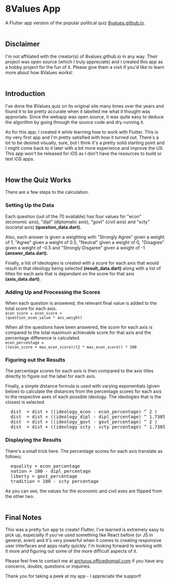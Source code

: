 # 8Values App

A Flutter app version of the popular political quiz <a href="http://8values.github.io" target="_blank">8values.github.io</a>.
<br/><br/>

## Disclaimer
I'm not affiliated with the creator(s) of 8values.github.io in any way. Their project was open source (which I truly appreciate) and I created this app as a hobby project for the fun of it. Please give them a visit if you'd like to learn more about how 8Values works!
<br/><br/>

## Introduction

I've done the 8Values quiz on its original site many times over the years and found it to be pretty accurate when it labelled me what it thought was approriate. Since the webapp was open source, it was quite easy to deduce the algorithm by going through the source code and dry running it. 

As for this app; I created it while learning how to work with Flutter. This is my very first app and I'm pretty satisfied with how it turned out. There's a lot to be desired visually, sure, but I think it's a pretty solid starting point and I might come back to it later with a bit more experience and improve the UX. This app won't be released for iOS as I don't have the resources to build or test iOS apps.
<br/><br/>

## How the Quiz Works
There are a few steps to the calculation.

### Setting Up the Data
Each question (out of the 70 available) has four values for "econ" (economic axis), "dipl" (diplomatic axis), "govt" (civil axis) and "scty" (societal axis) <strong>(question_data.dart).</strong>

Also, each answer is given a weighting with "Strongly Agree" given a weight of 1, "Agree" given a weight of 0.5, "Neutral" given a weight of 0, "Disagree" given a weight of -0.5 and "Strongly Disgaree" given a weight of -1 <strong>(answer_data.dart).</strong>

Finally, a list of ideologies is created with a score for each axis that would result in that ideology being selected <strong>(result_data.dart)</strong> along with a list of titles for each axis that is dependant on the score for that axis <strong>(axis_data.dart)</strong>.

### Adding Up and Processing the Scores
When each question is answered, the relevant final value is added to the total score for each axis. <br/>
<code>econ_score = econ_score + (question_econ_value * ans_weight)</code>

When all the questions have been answered, the score for each axis is compared to the total maximum achievable score for that axis and the percentage difference is calculated. <br/>
<code>econ_percentage = ((econ_score + max_econ_score)/(2 * max_econ_score)) * 100</code>

### Figuring out the Results
The percentage scores for each axis is then compared to the axis titles directly to figure out the label for each axis. 

Finally, a simple distance formula is used with varying exponentials (given below) to calculate the distances from the percentage scores for each axis to the respective axes of each possible ideology. The ideologies that is the closest is selected. 

<pre>
  dist  = dist + ((ideology_econ - econ_percentage) ^ 2 )
  dist  = dist + ((ideology_dipl - dipl_percentage) ^ 1.73856063 )
  dist  = dist + ((ideology_govt - govt_percentage) ^ 2 )
  dist  = dist + ((ideology_scty - scty_percentage) ^ 1.73856063 )
</pre>

### Displaying the Results
There's a small trick here. The percentage scores for each axis translate as follows;
<pre>
  equality = econ_percentage
  nation = 100 - dipl_percentage
  liberty = govt_percentage
  tradition = 100 - scty_percentage
</pre>
As you can see, the values for the economic and civil axes are flipped from the other two.
<br/><br/>

## Final Notes
This was a pretty fun app to create! Flutter, I've learned is extremely easy to pick up, especially if you've used something like React before (or JS in general, even) and it's very powerful when it comes to creating responsive user interfaces and apps really quickly. I'm looking forward to working with it more and figuring out some of the more difficult aspects of it. 

Please feel free to contact me at arcturus.office@gmail.com if you have any concerns, doubts, questions or inquiries. 

Thank you for taking a peek at my app - I appreciate the support! 
<br/><br/>
